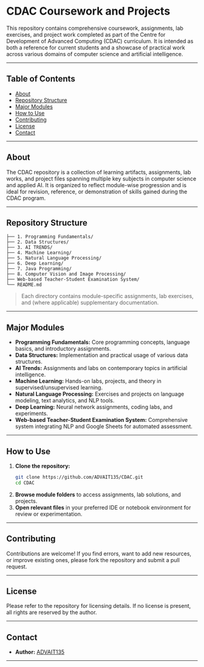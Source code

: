 # CDAC Coursework and Projects

This repository contains comprehensive coursework, assignments, lab exercises, and project work completed as part of the Centre for Development of Advanced Computing (CDAC) curriculum. It is intended as both a reference for current students and a showcase of practical work across various domains of computer science and artificial intelligence.

---

## Table of Contents

- [About](#about)
- [Repository Structure](#repository-structure)
- [Major Modules](#major-modules)
- [How to Use](#how-to-use)
- [Contributing](#contributing)
- [License](#license)
- [Contact](#contact)

---

## About

The CDAC repository is a collection of learning artifacts, assignments, lab works, and project files spanning multiple key subjects in computer science and applied AI. It is organized to reflect module-wise progression and is ideal for revision, reference, or demonstration of skills gained during the CDAC program.

---

## Repository Structure

```
├── 1. Programming Fundamentals/
├── 2. Data Structures/
├── 3. AI TRENDS/
├── 4. Machine Learning/
├── 5. Natural Language Processing/
├── 6. Deep Learning/
├── 7. Java Programming/
├── 8. Computer Vision and Image Processing/
├── Web-based Teacher-Student Examination System/
└── README.md
```

> Each directory contains module-specific assignments, lab exercises, and (where applicable) supplementary documentation.

---

## Major Modules

- **Programming Fundamentals:** Core programming concepts, language basics, and introductory assignments.
- **Data Structures:** Implementation and practical usage of various data structures.
- **AI Trends:** Assignments and labs on contemporary topics in artificial intelligence.
- **Machine Learning:** Hands-on labs, projects, and theory in supervised/unsupervised learning.
- **Natural Language Processing:** Exercises and projects on language modeling, text analytics, and NLP tools.
- **Deep Learning:** Neural network assignments, coding labs, and experiments.
- **Web-based Teacher-Student Examination System:** Comprehensive system integrating NLP and Google Sheets for automated assessment.


---

## How to Use

1. **Clone the repository:**
   ```bash
   git clone https://github.com/ADVAIT135/CDAC.git
   cd CDAC
   ```
2. **Browse module folders** to access assignments, lab solutions, and projects.
3. **Open relevant files** in your preferred IDE or notebook environment for review or experimentation.

---

## Contributing

Contributions are welcome! If you find errors, want to add new resources, or improve existing ones, please fork the repository and submit a pull request.

---

## License

Please refer to the repository for licensing details. If no license is present, all rights are reserved by the author.

---

## Contact

- **Author:** [ADVAIT135](https://github.com/ADVAIT135)

---

